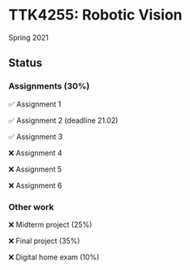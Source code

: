 # TTK4255: Robotic Vision
Spring 2021

## Status

### Assignments (30%)
:white_check_mark:  Assignment 1

:white_check_mark:  Assignment 2  (deadline 21.02)

:white_check_mark:  Assignment 3

:x:  Assignment 4

:x:  Assignment 5

:x:  Assignment 6

### Other work

:x:  Midterm project (25%)

:x:  Final project (35%)

:x:  Digital home exam (10%)
